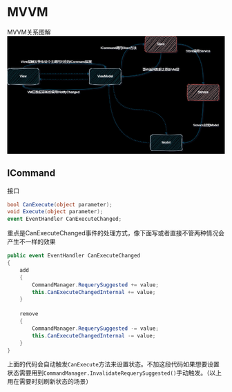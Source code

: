 # MVVM
MVVM关系图解
![MVVM关系图解](MVVM关系图解.png) 




## ICommand
接口
```c#
bool CanExecute(object parameter);
void Execute(object parameter);
event EventHandler CanExecuteChanged;
```
重点是CanExecuteChanged事件的处理方式，像下面写或者直接不管两种情况会产生不一样的效果
```c#
public event EventHandler CanExecuteChanged
{
    add
    {
        CommandManager.RequerySuggested += value;
        this.CanExecuteChangedInternal += value;
    }

    remove
    {
        CommandManager.RequerySuggested -= value;
        this.CanExecuteChangedInternal -= value;
    }
}
```
上面的代码会自动触发```CanExecute```方法来设置状态。不加这段代码如果想要设置状态需要用到```CommandManager.InvalidateRequerySuggested()```手动触发。（以上用在需要时刻刷新状态的场景）
